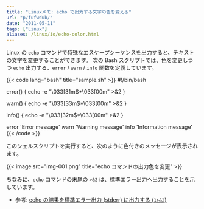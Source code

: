 ```yaml
---
title: "Linuxメモ: echo で出力する文字の色を変える"
url: "p/fufwdub/"
date: "2011-05-11"
tags: ["Linux"]
aliases: /linux/io/echo-color.html
---
```


Linux の `echo` コマンドで特殊なエスケープシーケンスを出力すると、テキストの文字を変更することができます。
次の Bash スクリプトでは、色を変更しつつ `echo` 出力する、`error` / `warn` / `info` 関数を定義しています。

{{< code lang="bash" title="sample.sh" >}}
#!/bin/bash

error() {
    echo -e "\033[31m$*\033[00m" >&2
}

warn() {
    echo -e "\033[33m$*\033[00m" >&2
}

info() {
    echo -e "\033[32m$*\033[00m" >&2
}

error 'Error message'
warn 'Warning message'
info 'Information message'
{{< /code >}}

このシェルスクリプトを実行すると、次のように色付きのメッセージが表示されます。

{{< image src="img-001.png" title="echo コマンドの出力色を変更" >}}

ちなみに、`echo` コマンドの末尾の `>&2` は、標準エラー出力へ出力することを示しています。

- 参考: [echo の結果を標準エラー出力 (stderr) に出力する (`1>&2`)](/p/q2k3j2h/)

